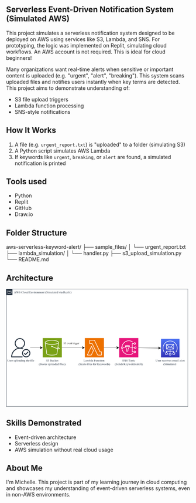 ## Serverless Event-Driven Notification System (Simulated AWS)
This project simulates a serverless notification system designed to be deployed on AWS using services like S3, Lambda, and SNS. For prototyping, the logic was implemented on Replit, simulating cloud workflows.
An AWS account is not required. This is ideal for cloud beginners!

Many organizations want real-time alerts when sensitive or important content is uploaded (e.g. "urgent", "alert", "breaking"). This system scans uploaded files and notifies users instantly when key terms are detected.
This project aims to demonstrate understanding of:
- S3 file upload triggers
- Lambda function processing
- SNS-style notifications


## How It Works
1. A file (e.g. `urgent_report.txt`) is "uploaded" to a folder (simulating S3)
2. A Python script simulates AWS Lambda
3. If keywords like `urgent`, `breaking`, or `alert` are found, a simulated notification is printed


## Tools used
- Python
- Replit
- GitHub
- Draw.io

## Folder Structure
aws-serverless-keyword-alert/
├── sample_files/
│   └── urgent_report.txt
├── lambda_simulation/
│   └── handler.py
├── s3_upload_simulation.py
└── README.md

## Architecture
![Architecture](Serverlessnotification.drawio.png)


## Skills Demonstrated
- Event-driven architecture
- Serverless design
- AWS simulation without real cloud usage

## About Me
I'm Michelle. This project is part of my learning journey in cloud computing and showcases my understanding of event-driven serverless systems, even in non-AWS environments.


